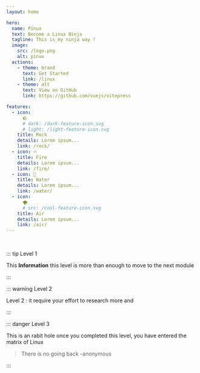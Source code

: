 ```yaml
---
layout: home

hero:
  name: Pinux
  text: Become a Linux Ninja
  tagline: This is my ninja way !
  image:
    src: /logo.png
    alt: pinux
  actions:
    - theme: brand
      text: Get Started
      link: /linux
    - theme: alt
      text: View on GitHub
      link: https://github.com/vuejs/vitepress

features:
  - icon:
      🪨
      # dark: /dark-feature-icon.svg
      # light: /light-feature-icon.svg
    title: Rock
    details: Lorem ipsum...
    link: /rock/
  - icon: 🔥
    title: Fire
    details: Lorem ipsum...
    link: /fire/
  - icon: 🌊
    title: Water
    details: Lorem ipsum...
    link: /water/
  - icon:
      🌪️
      # src: /cool-feature-icon.svg
    title: Air
    details: Lorem ipsum...
    link: /air/
---
```


<br/>

::: tip Level 1

This **Information** this level is more than enough to move to the next module

:::

::: warning Level 2

Level 2 : it require your effort to research more and

:::

::: danger Level 3

This is an rabit hole once you completed this level, you have entered the matrix of Linux

> There is no going back -anonymous

:::
